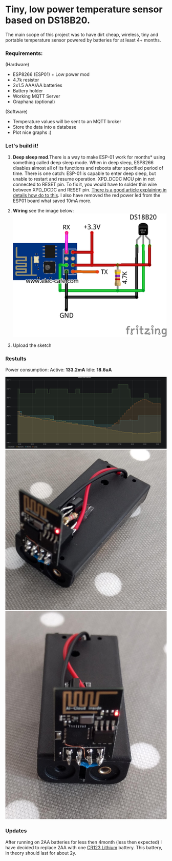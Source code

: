 # Tiny, low power temperature sensor based on DS18B20.
The main scope of this project was to have dirt cheap, wireless, tiny and portable temperature sensor powered by batteries for at least 4+ months.

### Requirements:
(Hardware)
* ESP8266 (ESP01) + Low power mod
* 4.7k resistor 
* 2x1.5 AAA/AA batteries
* Battery holder
* Working MQTT Server 
* Graphana (optional)

(Software)
* Temperature values will be sent to an MQTT broker
* Store the data into a database
* Plot nice graphs :)

### Let's build it!
1. **Deep sleep mod**.There is a way to make ESP-01 work for months* using something called deep sleep mode. When in deep sleep, ESP8266 disables almost all of its functions and reboots after specified period of time. There is one catch: ESP-01 is capable to enter deep sleep, but unable to restart and resume operation. XPD_DCDC MCU pin in not connected to RESET pin. To fix it, you would have to solder thin wire between XPD_DCDC and RESET pin. [There is a good article explaining in details how do to this](https://quadmeup.com/esp8266-esp-01-low-power-mode-run-it-for-months/).
I also have removed the red power led from the ESP01 board what saved 10mA more.

2. **Wiring** see the image below:
![alt text](https://github.com/ialex87/Portable-temperature-sensor/blob/master/extras/wiring.png)

3. Upload the sketch


### Restults
Power consumption:
Active: **133.2mA** 
Idle: **18.6uA**

![alt text](https://github.com/ialex87/Portable-temperature-sensor/blob/master/extras/graphana_screenshot.png)
![alt text](https://github.com/ialex87/Portable-temperature-sensor/blob/master/extras/IMG1.jpg)
![alt text](https://github.com/ialex87/Portable-temperature-sensor/blob/master/extras/IMG2.jpg)

### Updates
After running on 2AA batteries for less then 4month (less then expected) I have decided to replace 2AA with one [CR123 Lithium](https://github.com/ialex87/Portable-temperature-sensor/blob/master/extras/CR123.jpg) battery. This battery, in theory should last for about 2y.
